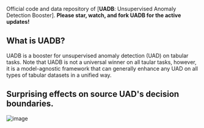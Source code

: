 Official code and data repository of [**UADB**: Unsupervised Anomaly Detection Booster].
__Please star, watch, and fork UADB for the active updates!__

## What is UADB?
UADB is a booster for unsupervised anomaly detection (UAD) on tabular tasks.
Note that UADB is not a universal winner on all taular tasks, however, it is a model-agnostic framework that can generally enhance any UAD on all types of tabular datasets in a unified way.

## Surprising effects on source UAD's decision boundaries.
![image](figures/00)
